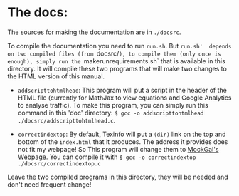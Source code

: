 The docs:
=========

The sources for making the documentation are in `./docsrc`.

To compile the documentation you need to run `run.sh`. But `run.sh' 
depends on two compiled files (from `docsrc/`), to compile them (only
once is enough), simply run the `makerunrequirements.sh` that is 
available in this directory. It will compile these two programs that
will make two changes to the HTML version of this manual.

* `addscripttohtmlhead`: This program will put a script in the header
   of the HTML file (currently for MathJax to view equations and
   Google Analytics to analyse traffic). To make this program, you can
   simply run this command in this 'doc' directory: 
   `$ gcc -o addscripttohtmlhead ./docsrc/addscripttohtmlhead.c`.

* `correctindextop`: By default, Texinfo will put a `(dir)` link on
   the top and bottom of the `index.html` that it produces.  The
   address it provides does not fit my webpage! So This program will
   change them to [MockGal's
   Webpage](http://astr.tohoku.ac.jp/~akhlaghi/mockgals.html).  You
   can compile it with 
   `$ gcc -o correctindextop ./docsrc/correctindextop.c`

Leave the two compiled programs in this directory, they will be 
needed and don't need frequent change!
